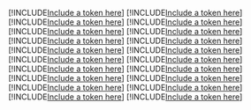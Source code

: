 [!INCLUDE[Include a token here](refs1540515754604/r1.md)]
[!INCLUDE[Include a token here](refs1540515754604/r2.md)]
[!INCLUDE[Include a token here](refs1540515754604/r3.md)]
[!INCLUDE[Include a token here](refs1540515754604/r4.md)]
[!INCLUDE[Include a token here](refs1540515754604/r5.md)]
[!INCLUDE[Include a token here](refs1540515754604/r6.md)]
[!INCLUDE[Include a token here](refs1540515754604/r7.md)]
[!INCLUDE[Include a token here](refs1540515754604/r8.md)]
[!INCLUDE[Include a token here](refs1540515754604/r9.md)]
[!INCLUDE[Include a token here](refs1540515754604/r10.md)]
[!INCLUDE[Include a token here](refs1540515754604/r11.md)]
[!INCLUDE[Include a token here](refs1540515754604/r12.md)]
[!INCLUDE[Include a token here](refs1540515754604/r13.md)]
[!INCLUDE[Include a token here](refs1540515754604/r14.md)]
[!INCLUDE[Include a token here](refs1540515754604/r15.md)]
[!INCLUDE[Include a token here](refs1540515754604/r16.md)]
[!INCLUDE[Include a token here](refs1540515754604/r17.md)]
[!INCLUDE[Include a token here](refs1540515754604/r18.md)]
[!INCLUDE[Include a token here](refs1540515754604/r19.md)]
[!INCLUDE[Include a token here](refs1540515754604/r20.md)]